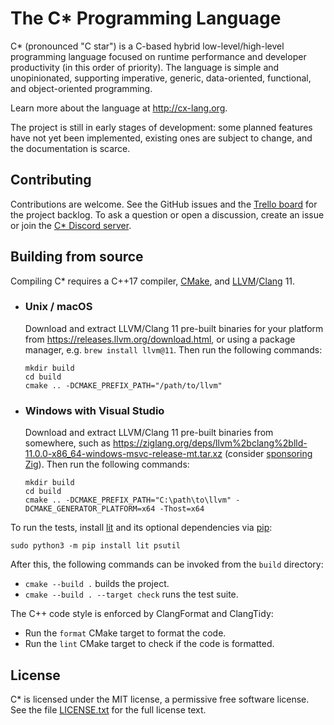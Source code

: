 # The C* Programming Language

C* (pronounced "C star") is a C-based hybrid low-level/high-level programming language focused on runtime
performance and developer productivity (in this order of priority). The language is simple and unopinionated,
supporting imperative, generic, data-oriented, functional, and object-oriented programming.

Learn more about the language at http://cx-lang.org.

The project is still in early stages of development: some planned features have not yet been implemented,
existing ones are subject to change, and the documentation is scarce.

## Contributing

Contributions are welcome.
See the GitHub issues and the [Trello board](https://trello.com/b/NIbkM4v2/c) for the project backlog.
To ask a question or open a discussion, create an issue or join the [C* Discord server](https://discord.gg/hsDbW9p).

## Building from source

Compiling C* requires a C++17 compiler, [CMake](https://cmake.org), and
[LLVM](https://llvm.org)/[Clang](https://clang.llvm.org) 11.

- ### Unix / macOS

    Download and extract LLVM/Clang 11 pre-built binaries for your platform from
    https://releases.llvm.org/download.html, or using a package manager, e.g. `brew install llvm@11`.
    Then run the following commands:

      mkdir build
      cd build
      cmake .. -DCMAKE_PREFIX_PATH="/path/to/llvm"

- ### Windows with Visual Studio

    Download and extract LLVM/Clang 11 pre-built binaries from somewhere, such as
    https://ziglang.org/deps/llvm%2bclang%2blld-11.0.0-x86_64-windows-msvc-release-mt.tar.xz
    (consider [sponsoring Zig](https://github.com/sponsors/ziglang)).
    Then run the following commands:

      mkdir build
      cd build
      cmake .. -DCMAKE_PREFIX_PATH="C:\path\to\llvm" -DCMAKE_GENERATOR_PLATFORM=x64 -Thost=x64

To run the tests, install [lit](https://llvm.org/docs/CommandGuide/lit.html)
and its optional dependencies via [pip](https://pip.pypa.io/en/stable/installing/):

    sudo python3 -m pip install lit psutil

After this, the following commands can be invoked from the `build` directory:

- `cmake --build .` builds the project.
- `cmake --build . --target check` runs the test suite.

The C++ code style is enforced by ClangFormat and ClangTidy:

- Run the `format` CMake target to format the code.
- Run the `lint` CMake target to check if the code is formatted.

## License

C* is licensed under the MIT license, a permissive free software license.
See the file [LICENSE.txt](LICENSE.txt) for the full license text.

